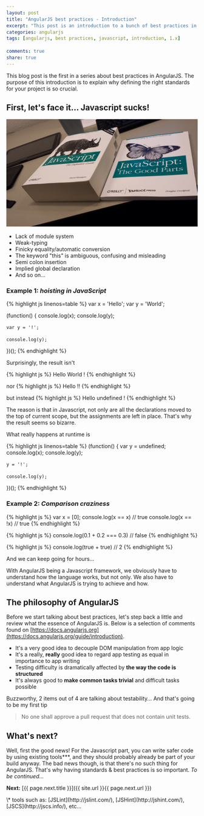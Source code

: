 ```yaml
---
layout: post
title: "AngularJS best practices - Introduction"
excerpt: "This post is an introduction to a bunch of best practices in AngularJS 1.x"
categories: angularjs
tags: [angularjs, best practices, javascript, introduction, 1.x]

comments: true
share: true
---
```


This blog post is the first in a series about best practices in AngularJS.
The purpose of this introduction is to explain why defining the right standards for your project is so crucial.


## First, let's face it... Javascript sucks!

![Image showing the massive JS definition book, and just beside the tiny JS the good parts](/images/angularjs/javascript-sucks.jpg "Definition vs. The Good Parts")

- Lack of module system
- Weak-typing
- Finicky equality/automatic conversion
- The keyword "this" is ambiguous, confusing and misleading
- Semi colon insertion
- Implied global declaration
- And so on...


### Example 1: *hoisting in JavaScript*

{% highlight js linenos=table  %}
var x = 'Hello';
var y = 'World';

(function() {
    console.log(x);
    console.log(y);

    var y = '!';

    console.log(y);
})();
{% endhighlight %}

Surprisingly, the result isn't

{% highlight js %} Hello World ! {% endhighlight %}

nor
{% highlight js %} Hello !! {% endhighlight %}

but instead
{% highlight js %} Hello undefined ! {% endhighlight %}

The reason is that in Javascript, not only are all the declarations moved to the top of current scope, but the assignments are left in place. That's why the result seems so bizarre.

What really happens at runtime is

{% highlight js linenos=table  %}
(function() {
    var y = undefined;
    console.log(x);
    console.log(y);

    y = '!';

    console.log(y);
})();
{% endhighlight %}



### Example 2: *Comparison craziness*

{% highlight js %}
var x = [0];
console.log(x == x) // true
console.log(x == !x) // true
{% endhighlight %}

{% highlight js %}
console.log(0.1 + 0.2 === 0.3) // false
{% endhighlight %}

{% highlight js %}
console.log(true + true) // 2
{% endhighlight %}

And we can keep going for hours...

With AngularJS being a Javascript framework, we obviously have to understand how the language works, but not only.
We also have to understand what AngularJS is trying to achieve and how.


## The philosophy of AngularJS

Before we start talking about best practices, let's step back a little and review what the essence of AngularJS is.
Below is a selection of comments found on [https://docs.angularjs.org](https://docs.angularjs.org/guide/introduction).

- It's a very good idea to decouple DOM manipulation from app logic
- It's a really, **really** good idea to regard app testing as equal in importance to app writing
- Testing difficulty is dramatically affected by **the way the code is structured**
- It's always good to **make common tasks trivial** and difficult tasks possible

Buzzworthy, 2 items out of 4 are talking about testability...
And that's going to be my first tip

> No one shall approve a pull request that does not contain unit tests.

## What's next?

Well, first the good news! For the Javascript part, you can write safer code by using existing tools*\**, and they should probably already be part of your build anyway.
The bad news though, is that there's no such thing for AngularJS. That's why having standards & best practices is so important. *To be continued...*


**Next:** [{{ page.next.title }}]({{ site.url }}{{ page.next.url }})

<p class="footnotes" markdown="1">
\* tools such as: [JSLint](http://jslint.com/), [JSHint](http://jshint.com/), [JSCS](http://jscs.info/), etc...
</p>